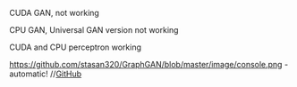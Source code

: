 CUDA GAN, not working

CPU GAN, Universal GAN version not working 

CUDA and CPU perceptron working

https://github.com/stasan320/GraphGAN/blob/master/image/console.png - automatic!
//[GitHub](http://github.com/stasan230/GraphGAN/image/console.png)
